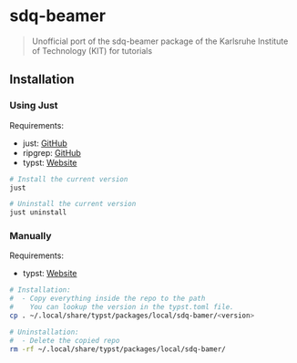 # sdq-beamer
> Unofficial port of the sdq-beamer package of the Karlsruhe Institute of Technology (KIT) for tutorials 

## Installation

### Using Just
Requirements:
- just: [GitHub](https://github.com/casey/just)
- ripgrep: [GitHub](https://github.com/BurntSushi/ripgrep)
- typst: [Website](https://typst.app/)

```sh
# Install the current version
just

# Uninstall the current version
just uninstall
```

### Manually
Requirements:
- typst: [Website](https://typst.app/)

```sh
# Installation: 
#  - Copy everything inside the repo to the path
#    You can lookup the version in the typst.toml file.
cp . ~/.local/share/typst/packages/local/sdq-bamer/<version>

# Uninstallation:
#  - Delete the copied repo
rm -rf ~/.local/share/typst/packages/local/sdq-bamer/
```
